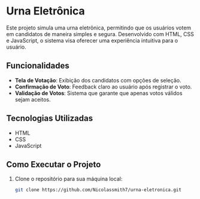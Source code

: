 # Urna Eletrônica

Este projeto simula uma urna eletrônica, permitindo que os usuários votem em candidatos de maneira simples e segura. Desenvolvido com HTML, CSS e JavaScript, o sistema visa oferecer uma experiência intuitiva para o usuário.

## Funcionalidades

- **Tela de Votação**: Exibição dos candidatos com opções de seleção.
- **Confirmação de Voto**: Feedback claro ao usuário após registrar o voto.
- **Validação de Votos**: Sistema que garante que apenas votos válidos sejam aceitos.

## Tecnologias Utilizadas

- HTML
- CSS
- JavaScript

## Como Executar o Projeto

1. Clone o repositório para sua máquina local:
   ```bash
   git clone https://github.com/Nicolassmith7/urna-eletronica.git

